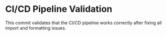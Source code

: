 # CI/CD Pipeline Validation

This commit validates that the CI/CD pipeline works correctly after fixing all import and formatting issues.
